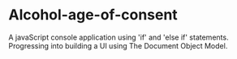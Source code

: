 # Alcohol-age-of-consent
A javaScript console application using 'if' and 'else if' statements.
Progressing into building a UI using The Document Object Model.
